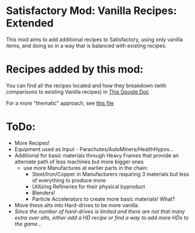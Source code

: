 # Satisfactory Mod: Vanilla Recipes: Extended

This mod aims to add additional recipes to Satisfactory, using only vanilla items, and doing so in a way that is balanced with existing recipes.

# Recipes added by this mod:

You can find all the recipes located and how they breakdown (with comparisons to existing Vanilla recipes) in [This Google Doc](https://docs.google.com/spreadsheets/d/1krURGQTr8L-07p3pZYBzB6UTLPTEm4AYBoCizX3Goj4/edit?usp=sharing)

For a more "thematic" approach, see [this file](Recipe_Descriptions.md)

# ToDo:

* More Recipes!
 * Equipment used as Input - Parachutes/AutoMiners/HealthHypos...
 * Additional for basic materials through Heavy Frames that provide an alternate path of less machines but more bigger ones
   * use more Manufactures at earlier parts in the chain:
     * Steel/Iron/Copper in Manufacturers requiring 3 materials but less of everything to produce more
     * Utilizing Refineries for their physical byproduct
     * Blenders!
     * Particle Accelerators to create more basic materials! What?
* Move these alts into Hard-drives to be more vanilla.
 * *Since the number of hard-drives is limited and there are not that many extra over alts, either add a HD recipe or find a way to add more HDs to the game...*
